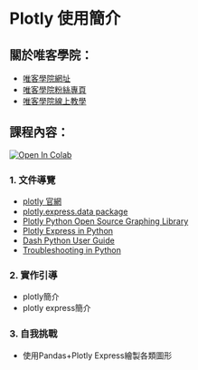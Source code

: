 # Plotly 使用簡介

## 關於唯客學院：

* [唯客學院網址](https://www.vcdemy.com)
* [唯客學院粉絲專頁](https://www.facebook.com/vcdemy/)
* [唯客學院線上教學](https://khpy.teachable.com)

## 課程內容：

[![Open In Colab](https://colab.research.google.com/assets/colab-badge.svg)](https://colab.research.google.com/github/vcdemy/plotly/)

### 1. 文件導覽

* [plotly 官網](https://plotly.com/)
* [plotly.express.data package](https://plotly.com/python-api-reference/generated/plotly.express.data.html)
* [Plotly Python Open Source Graphing Library](https://plotly.com/python/)
* [Plotly Express in Python](https://plotly.com/python/plotly-express/)
* [Dash Python User Guide](https://dash.plotly.com/)
* [Troubleshooting in Python](https://plotly.com/python/troubleshooting/)

### 2. 實作引導

* plotly簡介
* plotly express簡介

### 3. 自我挑戰

* 使用Pandas+Plotly Express繪製各類圖形
